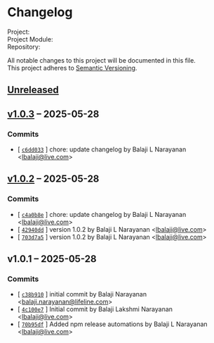 # Changelog

Project:   
Project Module:   
Repository:   

All notable changes to this project will be documented in this file.  
This project adheres to [Semantic Versioning](https://semver.org/spec/v2.0.0.html).

## [Unreleased](https://github.com/balaji8385/hapi-zod/compare/v1.0.3...HEAD)

## [v1.0.3](https://github.com/balaji8385/hapi-zod/compare/v1.0.2...v1.0.3) – 2025-05-28

### Commits

- [ [`c6dd033`](/commit/c6dd0335d6114374d70c42def7ef2f7f4bd50e89) ] chore: update changelog by Balaji L Narayanan <<lbalaji@live.com>>

## [v1.0.2](https://github.com/balaji8385/hapi-zod/compare/v1.0.1...v1.0.2) – 2025-05-28

### Commits

- [ [`c4a0b8e`](/commit/c4a0b8e2c9516809386a37c4e408a3f515d404d3) ] chore: update changelog by Balaji L Narayanan <<lbalaji@live.com>>
- [ [`42940dd`](/commit/42940dd0014eeebf6e6668ae1778996b4b876bd2) ] version 1.0.2 by Balaji L Narayanan <<lbalaji@live.com>>
- [ [`703d7a5`](/commit/703d7a509671b7b844b14cae9e62217448589220) ] version 1.0.2 by Balaji L Narayanan <<lbalaji@live.com>>

## v1.0.1 – 2025-05-28

### Commits

- [ [`c38b910`](/commit/c38b9104067ea4a3993b98a6518737b1be64b6a4) ] initial commit by Balaji Narayanan <<balaji.narayanan@lifeline.com>>
- [ [`4c100e7`](/commit/4c100e72280758495aba4037d56bb67f207491ac) ] Initial commit by Balaji Lakshmi Narayanan <<lbalaji@live.com>>
- [ [`70b95df`](/commit/70b95dfa24fee32b39522ab5089552df148f609d) ] Added npm release automations by Balaji L Narayanan <<lbalaji@live.com>>
